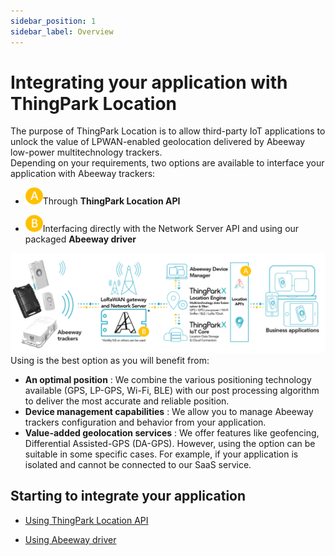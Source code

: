 ```yaml
---
sidebar_position: 1
sidebar_label: Overview
---
```


# Integrating your application with ThingPark Location
The purpose of ThingPark Location is to allow third-party IoT applications to unlock the value of LPWAN-enabled geolocation delivered by Abeeway low-power multitechnology trackers.<br/>
Depending on your requirements, two options are available to interface your application with Abeeway trackers:

[//]: # ([comment]: &lt;&gt; &#40;![img]&#40;./images/option.png&#41;&#41;)

- ![img](images/Aoption.png)Through **ThingPark Location API**

- ![img](images/Boption.png)Interfacing directly with the Network Server API and using our packaged **Abeeway driver**

![img](images/LP-GPS-ABEEWAY_08options.png)
Using  is the best option as you will benefit from:

* **An optimal position** : We combine the various positioning technology available (GPS, LP-GPS, Wi-Fi, BLE) with our post processing algorithm to deliver the most accurate and reliable position.
* **Device management capabilities** : We allow you to manage Abeeway trackers configuration and behavior from your application.
* **Value-added geolocation services** : We offer features like geofencing, Differential Assisted-GPS (DA-GPS).
However, using the  option can be suitable in some specific cases. For example, if your application is isolated and cannot be connected to our SaaS service.
## Starting to integrate your application
* [Using ThingPark Location API](../integrating-your-application-with-thingpark-location/using-thingpark-location-api.md)<br/>

* [Using Abeeway driver](../integrating-your-application-with-thingpark-location/encoding-decoding-lorawan-payloads/index.md)
